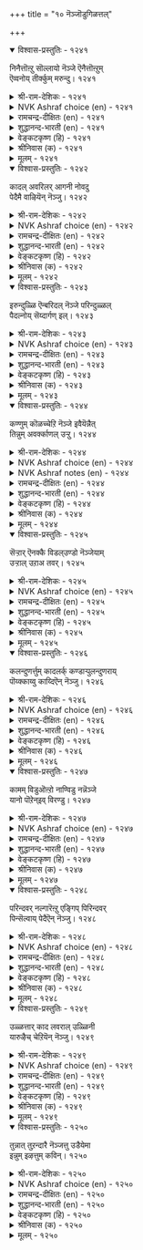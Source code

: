 +++
title = "१० नॆञ्जॊडुगिळत्तल्"

+++


<details open><summary>विश्वास-प्रस्तुतिः - १२४१</summary>

निनैत्तॊऩ्ऱु सॊल्लायो नॆञ्जे ऎनैत्तॊऩ्ऱुम्  
ऎव्वनोय् तीर्क्कुम् मरुन्दु।      १२४१
</details>

<details><summary>श्री-राम-देशिकः - १२४१</summary>

दुःखरूपामयं हन्तुमेकं भेषजमस्ति चेत् ।  
हे चित्त ! सम्यगालेच्य न ब्रूयाः किन्तु तत्तु मे ॥ १२४१॥
</details>

<details><summary>NVK Ashraf choice (en) - १२४१</summary>

१२४१
My heart, can't you suggest any remedy at all
For this incurable sickness?
(P.S. Sundaram)
</details>

<details><summary>रामचन्द्र-दीक्षितः (en) - १२४१</summary>

1241 niṉaittuoṉṟu collāyō neñcē eṉaittoṉṟum  
evvanōy tīrkkum maruntu.

1241\. O heart! can you not cast about and find a remedy for my lovesickness which causes me such sorrow?  
</details>

<details><summary>शुद्धानन्द-भारती (en) - १२४१</summary>

1\. நினைத்தொன்று சொல்லாயோ நெஞ்சே எனைத்தொன்றும்  
எவ்வநோய் தீர்க்கும் மருந்து.  
Think of, O heart, some remedy  
To cure this chronic malady.        1241  
</details>

<details><summary>वेङ्कटकृष्ण (हि) - १२४१</summary>

1241
रोग-शमन हित रे हृदय, जो यह हुआ असाध्य ।  
क्या न कहोगे सोच कर, कोई औषध साध्य ॥
</details>

<details><summary>श्रीनिवास (क) - १२४१</summary>

1241. ओ मनस्से, ई सहिसलारद विरह यातनॆयन्नु परिहरिसुव मद्दॊन्दन्नु नीनु आलोचिसि हेळलारॆया?

</details>

<details><summary>मूलम् - १२४१</summary>

निनैत्तॊऩ्ऱु सॊल्लायो नॆञ्जे ऎनैत्तॊऩ्ऱुम्  
ऎव्वनोय् तीर्क्कुम् मरुन्दु।      १२४१
</details>

<details open><summary>विश्वास-प्रस्तुतिः - १२४२</summary>

कादल् अवरिलर् आगनी नोवदु  
पेदैमै वाऴियॆन् नॆञ्जु।       १२४२
</details>

<details><summary>श्री-राम-देशिकः - १२४२</summary>

कामुके मयि चाप्रीते हे चित्त ! त्वं परं कुतः ? ।  
स्मृत्वा तं दुःखमाप्नोषि भ्रान्तस्त्वं विजयी भवा ॥ १२४२॥
</details>

<details><summary>NVK Ashraf choice (en) - १२४२</summary>

१२४२
O my heart! How foolish you are to grieve for him
Who has no love for me!
(K. Krishnaswamy & Vijaya Ramkumar), (P.S. Sundaram)
</details>

<details><summary>रामचन्द्र-दीक्षितः (en) - १२४२</summary>

1242 kātal avarilar ākanī nōvatu  
pētamai vāḻieṉ neñcu.

1242\. ‘Blessed may you be O heart! how foolish of you to bemoan separation when he has no love for you!’  
</details>

<details><summary>शुद्धानन्द-भारती (en) - १२४२</summary>

2\. காதல் அவரில ராகநீ நோவது  
பேதைமை வாழிஎன் நெஞ்சு.  
Bless O mind! you pine in vain  
For me he has no love serene.        1242  
</details>

<details><summary>वेङ्कटकृष्ण (हि) - १२४२</summary>

1242
हृदय ! जिओ तुम, नाथ तो, करते हैं नहिं प्यार ।  
पर तुम होते हो व्यथित, यह मूढ़ता अपार ॥
</details>

<details><summary>श्रीनिवास (क) - १२४२</summary>

1242. ओ नन्न मनस्से नीनु बाळु! अवरु प्रीतितिल्लदवरागिरुवाग नीनु मात्र अवरिगागि व्यथॆ पडुत्तिरुवुदु
निन्न मूर्खतनवल्लवॆ!

</details>

<details><summary>मूलम् - १२४२</summary>

कादल् अवरिलर् आगनी नोवदु  
पेदैमै वाऴियॆन् नॆञ्जु।       १२४२
</details>

<details open><summary>विश्वास-प्रस्तुतिः - १२४३</summary>

इरुन्दुळ्ळि ऎन्बरिदल् नॆञ्जे परिन्दुळ्ळल्  
पैदल्नोय् सॆय्दार्गण् इल्।       १२४३
</details>

<details><summary>श्री-राम-देशिकः - १२४३</summary>

हे चित्त ! मय्युषित्वा त्वं स्मृत्वा तं खिद्यसे कुतः ।  
खेदप्रदः प्रियो मां तु स्मृत्वा नायाति चान्तिकम् ॥ १२४३॥
</details>

<details><summary>NVK Ashraf choice (en) - १२४३</summary>

१२४३
O heart, what use to stay here and pine
When he who caused this sickness is heartless?
(P.S. Sundaram)
</details>

<details><summary>रामचन्द्र-दीक्षितः (en) - १२४३</summary>

1243 iruntuḷḷi eṉparital neñcē parintuḷḷal  
paitalnōy ceytārkaṇ il.

1243\. ‘O heart! Why stay in vain here and feel wretched? There is no sympathy in the heart of him who has caused you this wasting disease.’  
</details>

<details><summary>शुद्धानन्द-भारती (en) - १२४३</summary>

3\. இருந்துள்ளி என்பரிதல் நெஞ்சே பரிந்துள்ளல்  
பைதல்நோய் செய்தார்கண் இல்.  
O mind, why pine and sit moody?  
Who made you so pale lacks pity.        1243  
</details>

<details><summary>वेङ्कटकृष्ण (हि) - १२४३</summary>

1243
रे दिल ! बैठे स्मरण कर, क्यों हो दुख में चूर ।  
दुःख-रोग के जनक से, स्नेह-स्मरण है दूर ॥
</details>

<details><summary>श्रीनिवास (क) - १२४३</summary>

1243. ओ मनस्से, नन्नॊडनिद्दु नीनु अवरन्नु नॆनॆदु दुःखिसुवुदेकॆ ई दारुणवाद यातनॆयन्नुण्टु
माडिद अवरल्लि (स्वल्प मात्रवू) प्रेम स्मरणॆ इल्लवल्ल!

</details>

<details><summary>मूलम् - १२४३</summary>

इरुन्दुळ्ळि ऎन्बरिदल् नॆञ्जे परिन्दुळ्ळल्  
पैदल्नोय् सॆय्दार्गण् इल्।       १२४३
</details>

<details open><summary>विश्वास-प्रस्तुतिः - १२४४</summary>

कण्णुम् कॊळच्चेऱि नॆञ्जे इवैयॆन्नैत्  
तिन्नुम् अवर्क्काणल् उऱ्ऱु।       १२४४
</details>

<details><summary>श्री-राम-देशिकः - १२४४</summary>

हे मानस ! प्रियं ???? ष्टुं मन्नेत्रे ।  
इमे नेत्रे त्वया साकं नीत्वा गच्छ तदन्तिकम् ॥ १२४४॥
</details>

<details><summary>NVK Ashraf choice (en) - १२४४</summary>

१२४४
Rid me of these eyes, O my heart! For they,
Longing to see him, wear my life away.
(G.U. Pope)
</details>

<details><summary>NVK Ashraf notes (en) - १२४४</summary>

१२४४. Compare with ११७०. "If eyes could also reach him like the heart, they won’t be swimming in a flood of tears" - (N.V.K. Ashraf)
</details>

<details><summary>रामचन्द्र-दीक्षितः (en) - १२४४</summary>

1244 kaṇṇum koḷaccēṟi neñcē ivaiyeṉṉait  
tiṉṉum avarkāṇal uṟṟu.

1244\. ‘O my heart! if you go to him, take my eyes also with you. They eat into my being in their craving to see him.’  
</details>

<details><summary>शुद्धानन्द-भारती (en) - १२४४</summary>

4\. கண்ணும் கொளச்சேறி நெஞ்சே இவையென்னைத்  
தின்னும் அவர்காண லுற்று.  
Take these eyes and meet him, O heart  
Or their hunger will eat me out.        1244  
</details>

<details><summary>वेङ्कटकृष्ण (हि) - १२४४</summary>

1244
नेत्रों को भी ले चलो, अरे हृदय, यह जान ।  
उनके दर्शन के लिये, खाते मेरी जान ॥
</details>

<details><summary>श्रीनिवास (क) - १२४४</summary>

1244. ओ मनस्से! नीनु अवर बळि सारुवाग नन्न कण्णुगळन्नू करॆदुकॊण्डु होगु! अवरन्नु काणबेकॆम्ब तवकदिन्द
इवु नन्नन्नु हिडिदु तिन्नुत्तिवॆ.

</details>

<details><summary>मूलम् - १२४४</summary>

कण्णुम् कॊळच्चेऱि नॆञ्जे इवैयॆन्नैत्  
तिन्नुम् अवर्क्काणल् उऱ्ऱु।       १२४४
</details>

<details open><summary>विश्वास-प्रस्तुतिः - १२४५</summary>

सॆऱ्ऱार् ऎनक्कै विडल्उण्डो नॆञ्जेयाम्  
उऱ्ऱाल् उऱाअ तवर्।      १२४५
</details>

<details><summary>श्री-राम-देशिकः - १२४५</summary>

कामुको वाञ्छितोऽस्माभिः, अस्मान्नासौ वृणेतु वा ।  
हे चित्त ! कथमस्माभिरयं त्यक्तुं हि शक्यते ॥ १२४५॥
</details>

<details><summary>NVK Ashraf choice (en) - १२४५</summary>

१२४५
O heart, can I call him a foe and dump him
Who longs not for me though I long for him? *
(G.U. Pope)
</details>

<details><summary>रामचन्द्र-दीक्षितः (en) - १२४५</summary>

1245 ceṟṟār eṉakkai viṭaluṇṭō neñcēyām  
uṟṟāl uṟāa tavar.

1245\. ‘O heart! can I really forsake him as cruel though he has used me cruelly when I clung to him.’  
</details>

<details><summary>शुद्धानन्द-भारती (en) - १२४५</summary>

5\. செற்றா ரெனக்கை விடல்உண்டோ நெஞ்சேயாம்  
உற்றால் உறாஅ தவர்.  
He spurns our love and yet, O mind,  
Can we desert him as unkind?        1245  
</details>

<details><summary>वेङ्कटकृष्ण (हि) - १२४५</summary>

1245
यद्यपि हम अनुरक्त हैं, वे हैं नहिं अनुरक्त ।  
रे दिल, यों निर्मम समझ, हो सकते क्या त्यक्त ॥
</details>

<details><summary>श्रीनिवास (क) - १२४५</summary>

1245. ओ मनस्से! नावु प्रीति तोरिदरू, नम्मन्नु प्रीतिसद अवरु निर्दयरॆन्दु अवरन्नु कैबिडलु साध्यवॆ?

</details>

<details><summary>मूलम् - १२४५</summary>

सॆऱ्ऱार् ऎनक्कै विडल्उण्डो नॆञ्जेयाम्  
उऱ्ऱाल् उऱाअ तवर्।      १२४५
</details>

<details open><summary>विश्वास-प्रस्तुतिः - १२४६</summary>

कलन्दुणर्त्तुम् कादलर्क् कण्डाऱ्पुलन्दुणराय्  
पॊय्क्काय्वु काय्दिऎन् नॆञ्जु।       १२४६
</details>

<details><summary>श्री-राम-देशिकः - १२४६</summary>

त्वत्प्रियस्त्वां वियुज्याथ मिलेद्यदि तदा पुनः ।  
रतिं न कुरुषे धैर्यात् पश्चात्कुप्यसि हे मनः ! ॥ १२४६॥
</details>

<details><summary>NVK Ashraf choice (en) - १२४६</summary>

१२४६
My heart that pretends to be angry will at once
Yield and jell seeing my lover.
(N.V.K. Ashraf)
</details>

<details><summary>रामचन्द्र-दीक्षितः (en) - १२४६</summary>

1246 kalantuṇarntum kātalark kaṇṭāl pulantuṇarāy  
poykkāyvu kāytieṉ neñcu.

1246\. ‘O my heart I could you ever bear even a mock quarrel with your lover to sweeten his company Then why call him cruel now for your own fault?’  
</details>

<details><summary>शुद्धानन्द-भारती (en) - १२४६</summary>

6\. கலந்துணர்ந்தும் காதலர்க் கண்டால் புலந்துணராய்  
பொய்க்காய்வு காய்திஎன் நெஞ்சு.  
Wrath is false, O heart, face-to face.  
Sans huff, you rush to his sweet embrace.        1246  
</details>

<details><summary>वेङ्कटकृष्ण (हि) - १२४६</summary>

1246
जब प्रिय देते मिलन सुख, गया नहीं तू रूठ ।  
दिल, तू जो अब क्रुद्ध है, वह है केवल झूठ ॥
</details>

<details><summary>श्रीनिवास (क) - १२४६</summary>

1246. ओ मनस्सॆ! हिन्दॆ नीनु कामातुरतॆयिन्द कूडि रमिसलु बन्द इनियनन्नु कण्डागलॆल्ल हुसि मुनिसिनिन्द
दूर सरियुत्तद्दॆ! ईग आगलिकॆयल्लू अदे हुसि मुनिसन्नु प्रकटिसुत्तिरुवॆयल्ल!

</details>

<details><summary>मूलम् - १२४६</summary>

कलन्दुणर्त्तुम् कादलर्क् कण्डाऱ्पुलन्दुणराय्  
पॊय्क्काय्वु काय्दिऎन् नॆञ्जु।       १२४६
</details>

<details open><summary>विश्वास-प्रस्तुतिः - १२४७</summary>

कामम् विडुऒऩ्ऱो नाण्विडु नन्नॆञ्जे  
यानो पॊऱेन्इव् विरण्डु।       १२४७
</details>

<details><summary>श्री-राम-देशिकः - १२४७</summary>

सच्चित्त ! त्यज कामं वा लज्जां वा त्वं परित्यज ।  
तदेतदुभयं सोढुमेकदा नैव शक्नुयाम् ॥ १२४७॥
</details>

<details><summary>NVK Ashraf choice (en) - १२४७</summary>

१२४७
O my good heart! Either shed shame or shed love
For I cannot bear both. *
(K. Kannan)
</details>

<details><summary>रामचन्द्र-दीक्षितः (en) - १२४७</summary>

1247 kāmam viṭuoṉṟō nāṇviṭu naṉṉeñcē  
yāṉō poṟēṉiv viraṇṭu.

1247\. My good heart I cast off one of the two - love or bashfulness. I cannot bear the insupportable weight of them both.  
</details>

<details><summary>शुद्धानन्द-भारती (en) - १२४७</summary>

7\. காமம் விடுஒன்றோ நாண்விடு நன்னெஞ்சே  
யானோ பொறேன்இவ் விரண்டு.  
Off with love O mind, or shame  
I cannot endure both of them.        1247  
</details>

<details><summary>वेङ्कटकृष्ण (हि) - १२४७</summary>

1247
अरे सुदिल, तज काम को, या लज्जा को त्याग ।  
मैं तो सह सकती नहीं, इन दोनों की आग ॥
</details>

<details><summary>श्रीनिवास (क) - १२४७</summary>

1247. ओ मृदु मनस्से, अवर मेलिन मोहवन्नु तॊरॆदुबिडु; इल्लवे नाचिकॆयन्नु बिट्टुबिडु, इवॆरडन्नू
ऒट्टिगे सहिसिकॊळ्ळूव शक्ति नन्नल्लि इल्लवागिदॆ.

</details>

<details><summary>मूलम् - १२४७</summary>

कामम् विडुऒऩ्ऱो नाण्विडु नन्नॆञ्जे  
यानो पॊऱेन्इव् विरण्डु।       १२४७
</details>

<details open><summary>विश्वास-प्रस्तुतिः - १२४८</summary>

परिन्दवर् नल्गारॆऩ्ऱु एङ्गिप् पिरिन्दवर्  
पिन्सॆल्वाय् पेदैऎन् नॆञ्जु।       १२४८
</details>

<details><summary>श्री-राम-देशिकः - १२४८</summary>

वियोगसमये नाथो नाकरोत् प्रीतिमित्यत्ः ।  
खिन्नस्तमनुसृत्य त्वं चित्त ! यासि कुतो भ्रमात् ॥ १२४८॥
</details>

<details><summary>NVK Ashraf choice (en) - १२४८</summary>

१२४८
O my poor soul! You persist in pursuit of the departed,
Longing for his favours! *
(J. Narayanaswamy)
</details>

<details><summary>रामचन्द्र-दीक्षितः (en) - १२४८</summary>

1248 parintavar nalkāreṉṟu ēṅkip pirintavar  
piṉcelvāy pētaieṉ neñcu.

1248\. ‘You go seeking with a hopeless aching heart after the far-off lover, because he has not understood and favoured you with his mercy. O foolish heart!’  
</details>

<details><summary>शुद्धानन्द-भारती (en) - १२४८</summary>

8\. பரிந்தவர் நல்காரென்று ஏங்கிப் பிரிந்தவர்  
பின்செல்வாய் பேதைஎன் நெஞ்சு.  
Without pity he would depart!  
You sigh and seek his favour, poor heart!        1248  
</details>

<details><summary>वेङ्कटकृष्ण (हि) - १२४८</summary>

1248
रे मेरे दिल, यों समझ, नहीं दयार्द्र सुजान ।  
बिछुड़े के पीछे लगा, चिन्ताग्रस्त अजान ॥
</details>

<details><summary>श्रीनिवास (क) - १२४८</summary>

1248. मनस्से! विरहदल्लि तॊळलिद नम्मन्नु इनियनु बन्दु करुणॆ तोरि रमिसलिल्लवॆन्दु कॊरगुव नीनु,
दूरवाद अवर हिन्दॆये सारुत्तिरुवॆयल्ल! नीनॊन्दु पॆद्दु!

</details>

<details><summary>मूलम् - १२४८</summary>

परिन्दवर् नल्गारॆऩ्ऱु एङ्गिप् पिरिन्दवर्  
पिन्सॆल्वाय् पेदैऎन् नॆञ्जु।       १२४८
</details>

<details open><summary>विश्वास-प्रस्तुतिः - १२४९</summary>

उळ्ळत्तार् काद लवराल् उळ्ळिनी  
यारुऴैच् चेऱियॆन् नॆञ्जु।       १२४९
</details>

<details><summary>श्री-राम-देशिकः - १२४९</summary>

मन्मानस ! त्वयि सदा प्रिये तिष्ठति मामके ।  
तमन्विष्य बहिः कस्मात् वृथा गच्छसि कुत्र वा ॥ १२४९॥
</details>

<details><summary>NVK Ashraf choice (en) - १२४९</summary>

१२४९
Where are you searching my heart
While you know my dear one is within? *
(K. Kannan), (P.S. Sundaram)
</details>

<details><summary>रामचन्द्र-दीक्षितः (en) - १२४९</summary>

1249 uḷḷattār kāta lavarāka uḷḷinī  
yāruḻaic cēṟieṉ neñcu.

1249\. ‘O my heart, is it you keep your lover within you? Then whom do you search in your thoughts? Why search for him outside? Whom do you hope to reach?’  
</details>

<details><summary>शुद्धानन्द-भारती (en) - १२४९</summary>

9\. உள்ளத்தார் காத லவராக உள்ளிநீ  
யாருழைச் சேறிஎன் நெஞ்சு.  
The lover lives in Self you know;  
Whom you think, mind to whom you go?        1249  
</details>

<details><summary>वेङ्कटकृष्ण (हि) - १२४९</summary>

1249
तेरे अन्दर जब रहा, प्रियतम का आवास ।  
रे दिल, उनका स्मरण कर, जावे किसके पास ॥
</details>

<details><summary>श्रीनिवास (क) - १२४९</summary>

1249. मनस्से! इनियनु निन्नल्लिये नॆलसिरुवाग, अवरन्नु नॆनॆदु नीनु यार बळिगॆ सारुत्तिरुवॆ?

</details>

<details><summary>मूलम् - १२४९</summary>

उळ्ळत्तार् काद लवराल् उळ्ळिनी  
यारुऴैच् चेऱियॆन् नॆञ्जु।       १२४९
</details>

<details open><summary>विश्वास-प्रस्तुतिः - १२५०</summary>

तुन्नात् तुऱन्दारै नॆञ्जत्तु उडैयेमा  
इन्नुम् इऴत्तुम् कविन्।       १२५०
</details>

<details><summary>श्री-राम-देशिकः - १२५०</summary>

त्यक्त्वाऽस्मान् गतवन्तं तं प्रियं चित्ते निवेश्य ।  
स्मृत्वा देहः कृशे भूत्वा शोभाविरहितोऽभवत् ॥ १२५०॥
</details>

<details><summary>NVK Ashraf choice (en) - १२५०</summary>

१२५०
To retain the deserter still in my heart
Is to suffer losing more charm. *
(K. Kannan)
</details>

<details><summary>रामचन्द्र-दीक्षितः (en) - १२५०</summary>

1250 tuṉṉāt tuṟantārai neñcattu uṭaiyēmā  
iṉṉum iḻantum kaviṉ.

1250\. The more I have him in my heart who has left me never to come back, the more my beauty wastes away.  
</details>

<details><summary>शुद्धानन्द-भारती (en) - १२५०</summary>

10\. துன்னாத் துறந்தாரை நெஞ்சத்து உடையேமா  
இன்னும் இழத்தும் கவின்.  
Without a thought he deserted us  
To think of him will make us worse.        1250  
</details>

<details><summary>वेङ्कटकृष्ण (हि) - १२५०</summary>

1250
फिर न मिले यों तज दिया, उनको दिल में ठौर ।  
देने से मैं खो रही, अभ्यन्तर छवि और ॥
</details>

<details><summary>श्रीनिवास (क) - १२५०</summary>

1250. नम्मॊडनॆ कूडिरलारदॆ तॊरॆदु होद प्रियतमनन्नु अन्तरङ्गदल्लि अडगिसिट्टुकॊण्डुदरिन्द, ई
मॊदलु कळिदुकॊण्ड अङ्गलावण्यदॊन्दिगॆ, मननल्लिवू नाशवागुत्तिदॆ.
</details>

<details><summary>मूलम् - १२५०</summary>

तुन्नात् तुऱन्दारै नॆञ्जत्तु उडैयेमा  
इन्नुम् इऴत्तुम् कविन्।       १२५०
</details>
